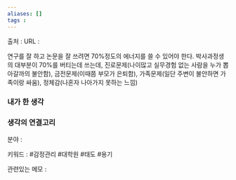 ```yaml
---
aliases: []
tags :
---
```

출처 : 
URL : 

연구를 잘 하고 논문을 잘 쓰려면 70%정도의 에너지를 쓸 수 있어야 한다.
박사과정생의 대부분이 70%를 버티는데 쓰는데, 진로문제(나이많고 실무경험 없는 사람을 누가 뽑아갈까의 불안함), 금전문제(이때쯤 부모가 은퇴함), 가족문제(일단 주변이 불안하면 가족이랑 싸움), 정체감(나혼자 나아가지 못하는 느낌)

### 내가 한 생각

### 생각의 연결고리
분야 : 

키워드 : #감정관리 #대학원 #태도 #용기 

관련있는 메모 : 